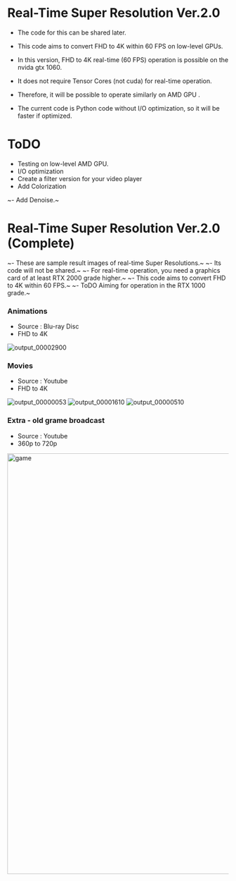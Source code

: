 # Real-Time Super Resolution Ver.2.0 # 
 - The code for this can be shared later.
 - This code aims to convert FHD to 4K within 60 FPS on low-level GPUs.
 - In this version, FHD to 4K real-time (60 FPS) operation is possible on the nvida gtx 1060.

 - It does not require Tensor Cores (not cuda) for real-time operation.
 - Therefore, it will be possible to operate similarly on AMD GPU .

 - The current code is Python code without I/O optimization, so it will be faster if optimized.

# ToDO # 
 - Testing on low-level AMD GPU.
 - I/O optimization
 - Create a filter version for your video player 
 - Add Colorization

~- Add Denoise.~ 

# Real-Time Super Resolution Ver.2.0 (Complete) # 
~- These are sample result images of real-time Super Resolutions.~ 
~- Its code will not be shared.~ 
~- For real-time operation, you need a graphics card of at least RTX 2000 grade higher.~ 
~- This code aims to convert FHD to 4K within 60 FPS.~ 
~- ToDO Aiming for operation in the RTX 1000 grade.~ 

### Animations ###
- Source : Blu-ray Disc
- FHD to 4K

![output_00002900](https://user-images.githubusercontent.com/24447550/177022256-6b882bb8-8f13-4284-9f17-75d2c4d79967.jpg)


### Movies ##
- Source : Youtube
- FHD to 4K

![output_00000053](https://user-images.githubusercontent.com/24447550/177022263-b1604f0b-2c3e-4b20-904d-c91717a059b7.jpg)
![output_00001610](https://user-images.githubusercontent.com/24447550/177022268-f699fa2b-5a5b-43ec-bc59-7f9bc336c7b2.jpg)
![output_00000510](https://user-images.githubusercontent.com/24447550/177022270-c35b2488-7127-4a70-8c75-278157b8971d.jpg)

### Extra - old grame broadcast ###
- Source : Youtube
- 360p to 720p

<img width="955" alt="game" src="https://user-images.githubusercontent.com/24447550/177022272-cfdc3b5c-e97c-469f-97f4-d931aa052f25.png">



